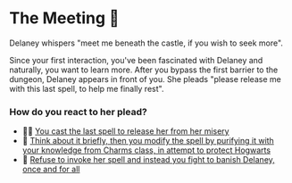 # The Meeting 🤝

Delaney whispers "meet me beneath the castle, if you wish to seek more". 

Since your first interaction, you've been fascinated with Delaney and naturally, you want to learn more. After you bypass the first barrier to the dungeon, Delaney appears in front of you. She pleads "please release me with this last spell, to help me finally rest".  

### How do you react to her plead?

-   🧙‍♂️ [You cast the last spell to release her from her misery](scene13.md)
-   🏰 [Think about it briefly, then you modify the spell by purifying it with your knowledge from Charms class, in attempt to protect Hogwarts](scene14.md)
-   🥊 [Refuse to invoke her spell and instead you fight to banish Delaney, once and for all](scene15.md)